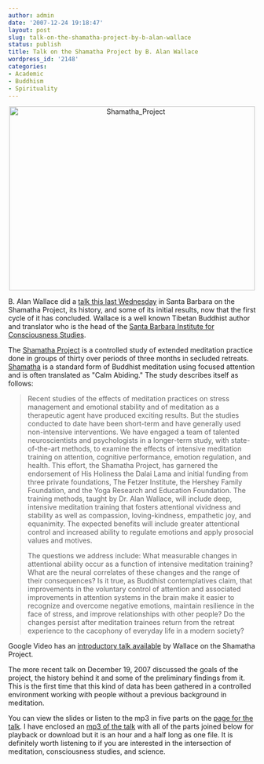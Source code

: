 ```yaml
---
author: admin
date: '2007-12-24 19:18:47'
layout: post
slug: talk-on-the-shamatha-project-by-b-alan-wallace
status: publish
title: Talk on the Shamatha Project by B. Alan Wallace
wordpress_id: '2148'
categories:
- Academic
- Buddhism
- Spirituality
---
```

<p align="center"><a href="http://www.flickr.com/photos/albill/2134403758/" title="Shamatha_Project by albill, on Flickr"><img src="http://farm3.static.flickr.com/2350/2134403758_b2f66e4dbb.jpg" alt="Shamatha_Project" height="375" width="500" /></a></p>
B. Alan Wallace did a <a href="http://www.sbinstitute.com/events_view.php?id=106">talk this last Wednesday</a> in Santa Barbara on the Shamatha Project, its history, and some of its initial results, now that the first cycle of it has concluded. Wallace is a well known Tibetan Buddhist author and translator who is the head of the <a href="http://www.sbinstitute.com">Santa Barbara Institute for Consciousness Studies</a>.

The <a href="http://www.sbinstitute.com/research_Shamatha.html">Shamatha Project</a> is a controlled study of extended meditation practice done in groups of thirty over periods of three months in secluded retreats. <a href="http://en.wikipedia.org/wiki/Samatha">Shamatha</a> is a standard form of Buddhist meditation using focused attention and is often translated as "Calm Abiding." The study describes itself as follows:
<blockquote>Recent studies of the effects of meditation practices on stress management and emotional stability and of meditation as a therapeutic agent have produced exciting results. But the studies conducted to date have been short-term and have generally used non-intensive interventions. We have engaged a team of talented neuroscientists and psychologists in a longer-term study, with state-of-the-art methods, to examine the effects of intensive meditation training on attention, cognitive performance, emotion regulation, and health. This effort, the Shamatha Project, has garnered the endorsement of His Holiness the Dalai Lama and initial funding from three private foundations, The Fetzer Institute, the Hershey Family Foundation, and the Yoga Research and Education Foundation. The training methods, taught by Dr. Alan Wallace, will include deep, intensive meditation training that fosters attentional vividness and stability as well as compassion, loving-kindness, empathetic joy, and equanimity. The expected benefits will include greater attentional control and increased ability to regulate emotions and apply prosocial values and motives.

The questions we address include: What measurable changes in attentional ability occur as a function of intensive meditation training? What are the neural correlates of these changes and the range of their consequences? Is it true, as Buddhist contemplatives claim, that improvements in the voluntary control of attention and associated improvements in attention systems in the brain make it easier to recognize and overcome negative emotions, maintain resilience in the face of stress, and improve relationships with other people? Do the changes persist after meditation trainees return from the retreat experience to the cacophony of everyday life in a modern society?</blockquote>

Google Video has an <a href="http://video.google.com/videoplay?docid=-1703296011520278016">introductory talk available</a> by Wallace on the Shamatha Project.

The more recent talk on December 19, 2007 discussed the goals of the project, the history behind it and some of the preliminary findings from it. This is the first time that this kind of data has been gathered in a controlled environment working with people without a previous background in meditation.

You can view the slides or listen to the mp3 in five parts on the <a href="http://www.sbinstitute.com/ShamathaTalk.html">page for the talk</a>. I have enclosed an <a href="http://www.archive.org/details/B_Alan_Wallace_Shamatha_Project_Talk">mp3 of the talk</a> with all of the parts joined below for playback or download but it is an hour and a half long as one file. It is definitely worth listening to if you are interested in the intersection of meditation, consciousness studies, and science.

